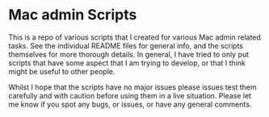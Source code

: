 # Mac admin Scripts

This is a repo of various scripts that I created for various Mac admin related tasks. See the individual README files for general info, and the scripts themselves for more thorough details. In general, I have tried to only put scripts that have some aspect that I am trying to develop, or that I think might be useful to other people. 

Whilst I hope that the scripts have no major issues please issues test them carefully and with caution before using them in a live situation. Please let me know if you spot any bugs, or issues, or have any general comments.
